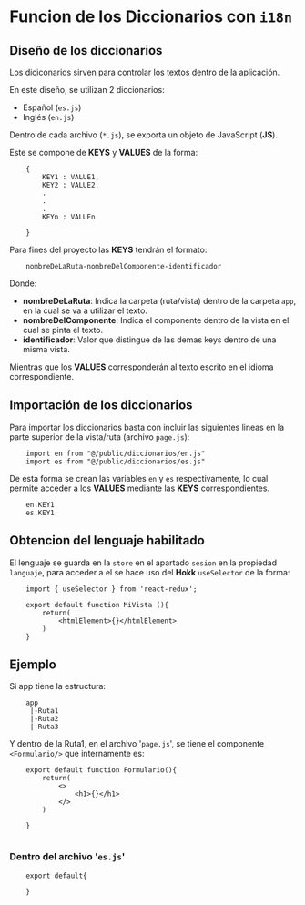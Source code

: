 # Funcion de los Diccionarios con `i18n`

## Diseño de los diccionarios
Los diciconarios sirven para controlar los textos dentro de la aplicación.

En este diseño, se utilizan 2 diccionarios:

* Español (`es.js`)
* Inglés (`en.js`)


Dentro de cada archivo (`*.js`), se exporta un objeto de JavaScript (**JS**).

Este se compone de **KEYS** y **VALUES** de la forma:

```
    {
        KEY1 : VALUE1,
        KEY2 : VALUE2,
        .
        .
        .
        KEYn : VALUEn

    }
```


Para fines del proyecto las **KEYS** tendrán el formato:

```
    nombreDeLaRuta-nombreDelComponente-identificador
```


Donde:

* **nombreDeLaRuta**: Indica la carpeta (ruta/vista) dentro de la carpeta `app`, en la cual se va a utilizar el texto.
* **nombreDelComponente**: Indica el componente dentro de la vista en el cual se pinta el texto.
* **identificador**: Valor que distingue de las demas keys dentro de una misma vista.

Mientras que los **VALUES** corresponderán al texto escrito en el idioma correspondiente.

## Importación de los diccionarios

Para importar los diccionarios basta con incluir las siguientes lineas en la parte superior de la vista/ruta (archivo `page.js`):
```
    import en from "@/public/diccionarios/en.js"
    import es from "@/public/diccionarios/es.js"
```
De esta forma se crean las variables `en` y `es` respectivamente, lo cual permite acceder a los **VALUES** mediante las **KEYS** correspondientes.
```
    en.KEY1
    es.KEY1
```
## Obtencion del lenguaje habilitado

El lenguaje se guarda en la `store` en el apartado `sesion` en la propiedad `languaje`, para acceder a el se hace uso del **Hokk** `useSelector` de la forma:

```
    import { useSelector } from 'react-redux';

    export default function MiVista (){
        return(
            <htmlElement>{}</htmlElement>
        )
    }

```

## Ejemplo

Si app tiene la estructura:
```
    app
     |-Ruta1
     |-Ruta2
     |-Ruta3
```
Y dentro de la Ruta1, en el archivo '`page.js`', se tiene el componente `<Formulario/>` que internamente es:
```
    export default function Formulario(){
        return(
            <>
                <h1>{}</h1>
            </>
        )

    }
    
```
 
### Dentro del archivo '`es.js`'

```
    export default{

    }
```
